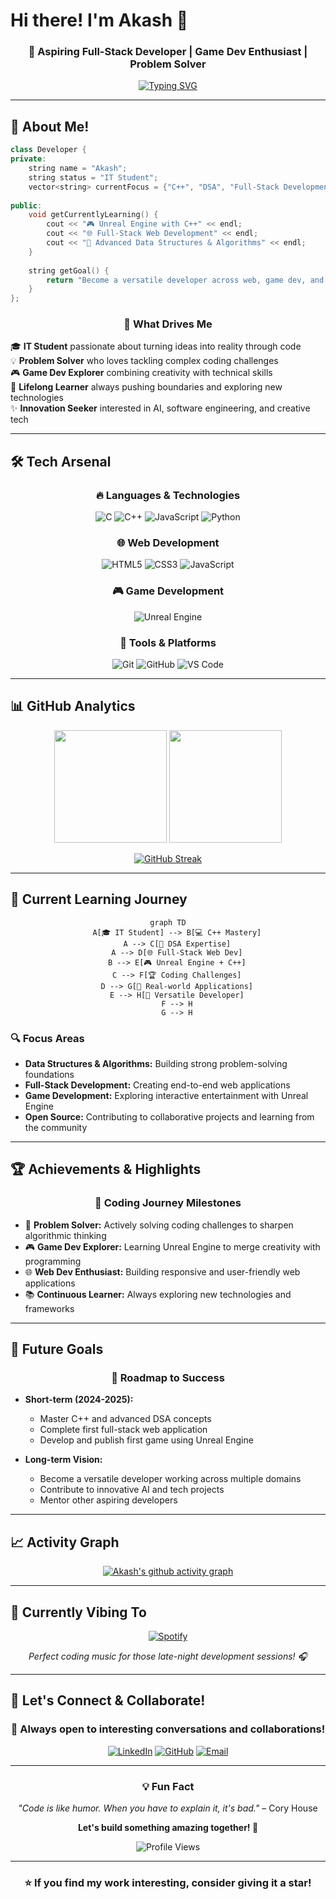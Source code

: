 # Hi there! I'm Akash 👋

<div align="center">
  
### 🚀 Aspiring Full-Stack Developer | Game Dev Enthusiast | Problem Solver

[![Typing SVG](https://readme-typing-svg.herokuapp.com?font=Fira+Code&size=22&duration=3000&pause=1000&color=36BCF7&center=true&vCenter=true&width=600&lines=Welcome+to+my+coding+universe!;Building+the+future+with+code;Always+learning%2C+always+growing)](https://git.io/typing-svg)

</div>

---

## 🎯 About Me!

```cpp
class Developer {
private:
    string name = "Akash";
    string status = "IT Student";
    vector<string> currentFocus = {"C++", "DSA", "Full-Stack Development"};
    
public:
    void getCurrentlyLearning() {
        cout << "🎮 Unreal Engine with C++" << endl;
        cout << "🌐 Full-Stack Web Development" << endl;
        cout << "🧠 Advanced Data Structures & Algorithms" << endl;
    }
    
    string getGoal() {
        return "Become a versatile developer across web, game dev, and AI! 🚀";
    }
};
```

<div align="center">

### 💫 What Drives Me

</div>

🎓 **IT Student** passionate about turning ideas into reality through code  
💡 **Problem Solver** who loves tackling complex coding challenges  
🎮 **Game Dev Explorer** combining creativity with technical skills  
🌱 **Lifelong Learner** always pushing boundaries and exploring new technologies  
✨ **Innovation Seeker** interested in AI, software engineering, and creative tech

---

## 🛠️ Tech Arsenal

<div align="center">

### 🔥 Languages & Technologies

![C](https://img.shields.io/badge/C-00599C?style=for-the-badge&logo=c&logoColor=white)
![C++](https://img.shields.io/badge/C%2B%2B-00599C?style=for-the-badge&logo=c%2B%2B&logoColor=white)
![JavaScript](https://img.shields.io/badge/JavaScript-F7DF1E?style=for-the-badge&logo=javascript&logoColor=black)
![Python](https://img.shields.io/badge/Python-3776AB?style=for-the-badge&logo=python&logoColor=white)

### 🌐 Web Development

![HTML5](https://img.shields.io/badge/HTML5-E34F26?style=for-the-badge&logo=html5&logoColor=white)
![CSS3](https://img.shields.io/badge/CSS3-1572B6?style=for-the-badge&logo=css3&logoColor=white)
![JavaScript](https://img.shields.io/badge/JavaScript-F7DF1E?style=for-the-badge&logo=javascript&logoColor=black)

### 🎮 Game Development

![Unreal Engine](https://img.shields.io/badge/Unreal%20Engine-313131?style=for-the-badge&logo=unreal-engine&logoColor=white)

### 🔧 Tools & Platforms

![Git](https://img.shields.io/badge/Git-F05032?style=for-the-badge&logo=git&logoColor=white)
![GitHub](https://img.shields.io/badge/GitHub-100000?style=for-the-badge&logo=github&logoColor=white)
![VS Code](https://img.shields.io/badge/VS%20Code-007ACC?style=for-the-badge&logo=visual-studio-code&logoColor=white)

</div>

---

## 📊 GitHub Analytics

<div align="center">
  
<img height="180em" src="https://github-readme-stats.vercel.app/api?username=AkashV-V&show_icons=true&theme=tokyonight&include_all_commits=true&count_private=true"/>
<img height="180em" src="https://github-readme-stats.vercel.app/api/top-langs/?username=AkashV-V&layout=compact&langs_count=8&theme=tokyonight"/>

</div>

<div align="center">
  
[![GitHub Streak](https://streak-stats.demolab.com/?user=YOUR_USERNAME&theme=tokyonight)](https://git.io/streak-stats)

</div>

---

## 🎯 Current Learning Journey

<div align="center">

```mermaid
graph TD
    A[🎓 IT Student] --> B[💻 C++ Mastery]
    A --> C[🧠 DSA Expertise]
    A --> D[🌐 Full-Stack Web Dev]
    B --> E[🎮 Unreal Engine + C++]
    C --> F[🏆 Coding Challenges]
    D --> G[🚀 Real-world Applications]
    E --> H[🎯 Versatile Developer]
    F --> H
    G --> H
```

</div>

### 🔍 Focus Areas

- **Data Structures & Algorithms:** Building strong problem-solving foundations
- **Full-Stack Development:** Creating end-to-end web applications
- **Game Development:** Exploring interactive entertainment with Unreal Engine
- **Open Source:** Contributing to collaborative projects and learning from the community

---

## 🏆 Achievements & Highlights

<div align="center">

### 🌟 Coding Journey Milestones

</div>

- 🎯 **Problem Solver:** Actively solving coding challenges to sharpen algorithmic thinking
- 🎮 **Game Dev Explorer:** Learning Unreal Engine to merge creativity with programming
- 🌐 **Web Dev Enthusiast:** Building responsive and user-friendly web applications
- 📚 **Continuous Learner:** Always exploring new technologies and frameworks

---

## 🚀 Future Goals

<div align="center">

### 🎯 Roadmap to Success

</div>

- **Short-term (2024-2025):**
  - Master C++ and advanced DSA concepts
  - Complete first full-stack web application
  - Develop and publish first game using Unreal Engine
  
- **Long-term Vision:**
  - Become a versatile developer working across multiple domains
  - Contribute to innovative AI and tech projects
  - Mentor other aspiring developers

---

## 📈 Activity Graph

<div align="center">

[![Akash's github activity graph](https://activity-graph.herokuapp.com/graph?username=AkashV-V&theme=tokyo-night)](https://github.com/AkashV-V/github-readme-activity-graph)

</div>

---

## 🎵 Currently Vibing To

<div align="center">

[![Spotify](https://spotify-github-profile.vercel.app/api/spotify-playing)](https://spotify-github-profile.vercel.app/api/spotify-playing)

*Perfect coding music for those late-night development sessions! 🎧*

</div>

---

## 💬 Let's Connect & Collaborate!

<div align="center">

### 🌟 Always open to interesting conversations and collaborations!

[![LinkedIn](https://img.shields.io/badge/LinkedIn-0077B5?style=for-the-badge&logo=linkedin&logoColor=white)](https://linkedin.com/in/YOUR_USERNAME)
[![GitHub](https://img.shields.io/badge/GitHub-100000?style=for-the-badge&logo=github&logoColor=white)](https://github.com/YOUR_USERNAME)
[![Email](https://img.shields.io/badge/Email-D14836?style=for-the-badge&logo=gmail&logoColor=white)](mailto:your.email@example.com)

</div>

---

<div align="center">

### 💡 Fun Fact

*"Code is like humor. When you have to explain it, it's bad."* – Cory House

**Let's build something amazing together! 🚀**

![Profile Views](https://komarev.com/ghpvc/?username=AkashV-V&color=blueviolet&style=for-the-badge)

</div>

---

<div align="center">
  
### ⭐ If you find my work interesting, consider giving it a star!

</div>
